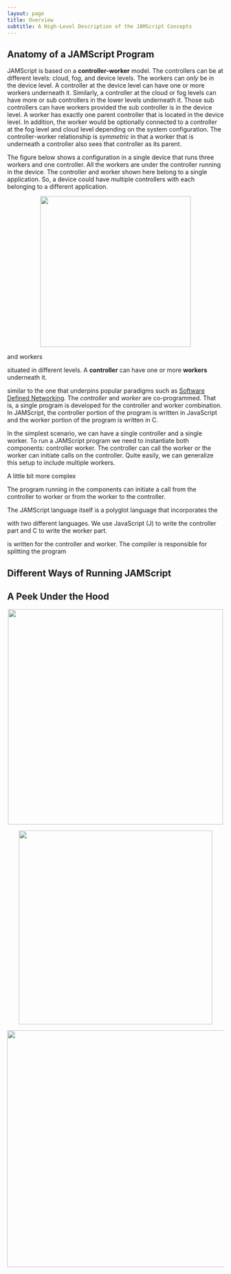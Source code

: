 ```yaml
---
layout: page
title: Overview
subtitle: A High-Level Description of the JAMScript Concepts
---
```


## Anatomy of a JAMScript Program

JAMScript is based on a **controller-worker** model. The controllers
can be at different levels: cloud, fog, and device levels. The workers can
*only* be in the device level. A controller at the device level can have one or
more workers underneath it. Similarly, a controller at the cloud or fog levels can have
more or sub controllers in the lower levels underneath it. Those sub controllers can have
workers provided the sub controller is in the device level.
A worker has exactly one parent controller that is located in the device level.
In addition, the worker would be optionally connected to a controller at the fog level and
cloud level depending on the system configuration. The controller-worker relationship is
*symmetric* in that a worker that is underneath a controller also sees that controller as its
parent.  

The figure below shows a configuration in a single device that runs three workers and one
controller. All the workers are under the controller running in the device. The controller
and worker shown here belong to a single application. So, a device could have multiple
controllers with each belonging to a different application.
<p align="center">
<img src="{{ site.baseurl }}/images/lang/fig4.png" width="350" />
</p>




 and workers


situated in different levels.
A **controller** can have one
or more **workers** underneath it.


 similar to the one that
underpins popular paradigms such as [Software Defined
Networking](https://en.wikipedia.org/wiki/Software-defined_networking). The
*controller* and *worker* are co-programmed. That is, a single program is
developed for the controller and worker combination. In JAMScript, the
controller portion of the program is written in JavaScript and the worker
portion of the program is written in C.

In the simplest scenario, we can have a single controller and a single worker.
To run a JAMScript program we need to instantiate both components: controller
worker. The controller can call the worker or the worker can initiate calls on
the controller. Quite easily, we can generalize this setup to include multiple
workers.


A little bit more complex




The program
running in the components can initiate a call from the controller to worker
or from the worker to the controller.






The JAMScript language itself is a polyglot
language that incorporates the


  with two different languages. We use JavaScript (J) to write
the controller part and C to write the worker part.

is written for the controller and
worker. The compiler is responsible for splitting the program


## Different Ways of Running JAMScript


## A Peek Under the Hood



<p align="center">
<img src="{{ site.baseurl }}/images/lang/fig1.jpeg" width="500" />
</p>


<p align="center">
<img src="{{ site.baseurl }}/images/lang/fig2.jpeg" width="450" />
</p>



<p align="center">
<img src="{{ site.baseurl }}/images/lang/fig3.jpeg" width="550" />
</p>

##
